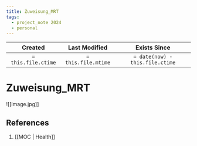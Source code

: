 ```yaml
---
title: Zuweisung_MRT
tags:
  - project_note 2024
  - personal
---
```

|     Created      |  Last Modified   |       Exists Since        |
|:----------------:|:----------------:|:----------------:|
| `= this.file.ctime` | `= this.file.mtime` | `= date(now) - this.file.ctime`|

# Zuweisung_MRT
![[image.jpg]]

## References
1. [[MOC | Health]]